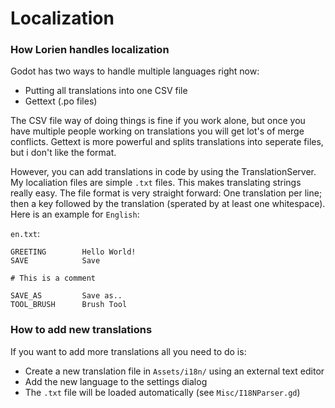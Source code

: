 # Localization

### How Lorien handles localization

Godot has two ways to handle multiple languages right now:
- Putting all translations into one CSV file
- Gettext (.po files)

The CSV file way of doing things is fine if you work alone, but once you have multiple people working on translations you will get lot's of merge conflicts.
Gettext is more powerful and splits translations into seperate files, but i don't like the format.

However, you can add translations in code by using the TranslationServer. My localiation files are simple `.txt` files. This makes translating strings really easy. The file format is very straight forward: One translation per line; then a key followed by the translation (sperated by at least one whitespace). Here is an example for `English`:

`en.txt`:

```
GREETING        Hello World!   
SAVE            Save   

# This is a comment

SAVE_AS         Save as..   
TOOL_BRUSH      Brush Tool   

```

### How to add new translations

If you want to add more translations all you need to do is:
- Create a new translation file in `Assets/i18n/` using an external text editor
- Add the new language to the settings dialog
- The `.txt` file will be loaded automatically (see `Misc/I18NParser.gd`)